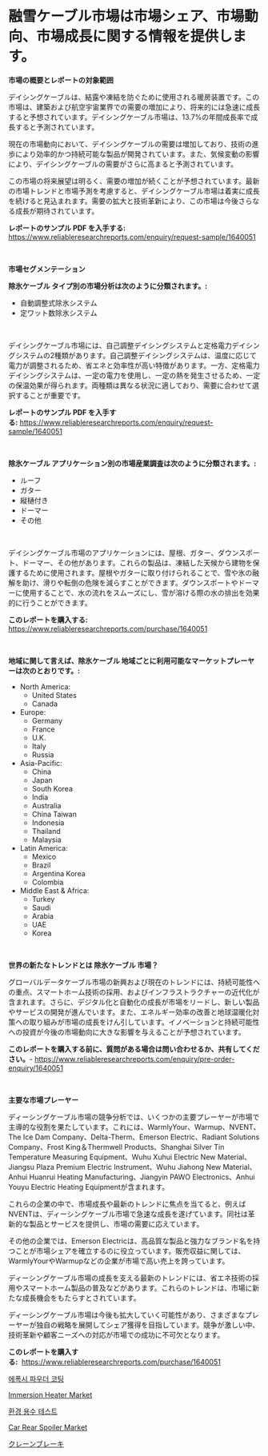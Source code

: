 <p><h1>融雪ケーブル市場は市場シェア、市場動向、市場成長に関する情報を提供します。</h1></p><p><strong>市場の概要とレポートの対象範囲</strong></p>
<p><p>デイシングケーブルは、結露や凍結を防ぐために使用される暖房装置です。この市場は、建築および航空宇宙業界での需要の増加により、将来的には急速に成長すると予想されています。デイシングケーブル市場は、13.7%の年間成長率で成長すると予測されています。</p><p>現在の市場動向において、デイシングケーブルの需要は増加しており、技術の進歩により効率的かつ持続可能な製品が開発されています。また、気候変動の影響により、デイシングケーブルの需要がさらに高まると予測されています。</p><p>この市場の将来展望は明るく、需要の増加が続くことが予想されています。最新の市場トレンドと市場予測を考慮すると、デイシングケーブル市場は着実に成長を続けると見込まれます。需要の拡大と技術革新により、この市場は今後さらなる成長が期待されています。</p></p>
<p><strong>レポートのサンプル PDF を入手する:</strong> <a href="https://www.reliableresearchreports.com/enquiry/request-sample/1640051">https://www.reliableresearchreports.com/enquiry/request-sample/1640051</a></p>
<p>&nbsp;</p>
<p><strong>市場セグメンテーション</strong></p>
<p><strong>除氷ケーブル タイプ別の市場分析は次のように分類されます。:</strong></p>
<p><ul><li>自動調整式除氷システム</li><li>定ワット数除氷システム</li></ul></p>
<p>&nbsp;</p>
<p><p>デイシングケーブル市場には、自己調整デイシングシステムと定格電力デイシングシステムの2種類があります。自己調整デイシングシステムは、温度に応じて電力が調整されるため、省エネと効率性が高い特徴があります。一方、定格電力デイシングシステムは、一定の電力を使用し、一定の熱を発生させるため、一定の保温効果が得られます。両種類は異なる状況に適しており、需要に合わせて選択することが重要です。</p></p>
<p><strong>レポートのサンプル PDF を入手する:</strong>&nbsp;<a href="https://www.reliableresearchreports.com/enquiry/request-sample/1640051">https://www.reliableresearchreports.com/enquiry/request-sample/1640051</a></p>
<p>&nbsp;</p>
<p><strong> 除氷ケーブル アプリケーション別の市場産業調査は次のように分類されます。:</strong></p>
<p><ul><li>ルーフ</li><li>ガター</li><li>縦樋付き</li><li>ドーマー</li><li>その他</li></ul></p>
<p>&nbsp;</p>
<p><p>デイシングケーブル市場のアプリケーションには、屋根、ガター、ダウンスポート、ドーマー、その他があります。これらの製品は、凍結した天候から建物を保護するために使用されます。屋根やガターに取り付けられることで、雪や氷の融解を助け、滑りや転倒の危険を減らすことができます。ダウンスポートやドーマーに使用することで、水の流れをスムーズにし、雪が溶ける際の水の排出を効果的に行うことができます。</p></p>
<p><strong>このレポートを購入する:</strong>&nbsp; <a href="https://www.reliableresearchreports.com/purchase/1640051">https://www.reliableresearchreports.com/purchase/1640051</a></p>
<p>&nbsp;</p>
<p><strong>地域に関して言えば、除氷ケーブル 地域ごとに利用可能なマーケットプレーヤーは次のとおりです。:</strong></p>
<p><ul>
    <li>
        North America:
        <ul>
            <li>United States</li>
            <li>Canada</li>
        </ul>
    </li>
    <li>
        Europe:
        <ul>
            <li>Germany</li>
            <li>France</li>
            <li>U.K.</li>
            <li>Italy</li>
            <li>Russia</li>
        </ul>
    </li>
    <li>
        Asia-Pacific:
        <ul>
            <li>China</li>
            <li>Japan</li>
            <li>South Korea</li>
            <li>India</li>
            <li>Australia</li>
            <li>China Taiwan</li>
            <li>Indonesia</li>
            <li>Thailand</li>
            <li>Malaysia</li>
        </ul>
    </li>
    <li>
        Latin America:
        <ul>
            <li>Mexico</li>
            <li>Brazil</li>
            <li>Argentina Korea</li>
            <li>Colombia</li>
        </ul>
    </li>
    <li>
        Middle East & Africa:
        <ul>
            <li>Turkey</li>
            <li>Saudi</li>
            <li>Arabia</li>
            <li>UAE</li>
            <li>Korea</li>
        </ul>
    </li>
    </ul></p>
<p>&nbsp;</p>
<p><strong>世界の新たなトレンドとは 除氷ケーブル 市場？</strong></p>
<p><p>グローバルデータケーブル市場の新興および現在のトレンドには、持続可能性への重点、スマートホーム技術の採用、およびインフラストラクチャーの近代化が含まれます。さらに、デジタル化と自動化の成長が市場をリードし、新しい製品やサービスの開発が進んでいます。また、エネルギー効率の改善と地球温暖化対策への取り組みが市場の成長をけん引しています。イノベーションと持続可能性への投資が今後の市場動向に大きな影響を与えることが予想されています。</p></p>
<p><strong>このレポートを購入する前に、質問がある場合は問い合わせるか、共有してください。</strong>- <a href="https://www.reliableresearchreports.com/enquiry/pre-order-enquiry/1640051">https://www.reliableresearchreports.com/enquiry/pre-order-enquiry/1640051</a></p>
<p>&nbsp;</p>
<p><strong>主要な市場プレーヤー</strong></p>
<p><p>ディーシングケーブル市場の競争分析では、いくつかの主要プレーヤーが市場で主導的な役割を果たしています。これには、WarmlyYour、Warmup、NVENT、The Ice Dam Company、Delta-Therm、Emerson Electric、Radiant Solutions Company、Frost King＆Thermwell Products、Shanghai Silver Tin Temperature Measuring Equipment、Wuhu Xuhui Electric New Material、Jiangsu Plaza Premium Electric Instrument、Wuhu Jiahong New Material、Anhui Huanrui Heating Manufacturing、Jiangyin PAWO Electronics、Anhui Youyu Electric Heating Equipmentが含まれます。</p><p>これらの企業の中で、市場成長や最新のトレンドに焦点を当てると、例えばNVENTは、ディーシングケーブル市場で急速な成長を遂げています。同社は革新的な製品とサービスを提供し、市場の需要に応えています。</p><p>その他の企業では、Emerson Electricは、高品質な製品と強力なブランド名を持つことが市場シェアを確立するのに役立っています。販売収益に関しては、WarmlyYourやWarmupなどの企業が市場で高い売上を誇っています。</p><p>ディーシングケーブル市場の成長を支える最新のトレンドには、省エネ技術の採用やスマートホーム製品の普及などがあります。これらのトレンドは、市場に新たな成長機会をもたらすとされています。</p><p>ディーシングケーブル市場は今後も拡大していく可能性があり、さまざまなプレーヤーが独自の戦略を展開してシェア獲得を目指しています。競争が激しい中、技術革新や顧客ニーズへの対応が市場での成功に不可欠となります。</p></p>
<p><strong>このレポートを購入する:</strong>&nbsp;&nbsp;<a href="https://www.reliableresearchreports.com/purchase/1640051">https://www.reliableresearchreports.com/purchase/1640051</a></p>
<p><p><a href="https://github.com/Penelolack456456/Market-Research-Report-List-1/blob/main/64861238745.md">에폭시 파우더 코팅</a></p><p><a href="https://view.publitas.com/reportprime-1/immersion-heater-market-research-report-forecasted-for-period-from-2024-2031-by-market-type-market-application-and-region/">Immersion Heater Market</a></p><p><a href="https://github.com/vsr06p4p49/Market-Research-Report-List-1/blob/main/80341368744.md">환경 용수 테스트</a></p><p><a href="https://issuu.com/reportprime-2/docs/car-rear-spoiler-market-size-2030.pptx">Car Rear Spoiler Market</a></p><p><a href="https://medium.com/@skylarreilly36/%E3%82%AF%E3%83%AC%E3%83%BC%E3%83%B3%E3%83%96%E3%83%AC%E3%83%BC%E3%82%AD%E5%B8%82%E5%A0%B4%E3%81%AE%E3%83%A1%E3%83%88%E3%83%AA%E3%82%AF%E3%82%B9%E3%82%92%E8%A7%A3%E8%AA%AD%E3%81%99%E3%82%8B-%E5%B8%82%E5%A0%B4%E3%82%B7%E3%82%A7%E3%82%A2-%E3%83%88%E3%83%AC%E3%83%B3%E3%83%89-%E6%88%90%E9%95%B7%E3%83%91%E3%82%BF%E3%83%BC%E3%83%B3-4f8a2a80a742">クレーンブレーキ</a></p></p>